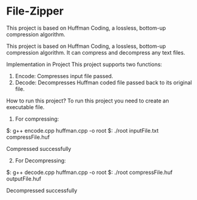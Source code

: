# File-Zipper
This project is based on Huffman Coding, a lossless, bottom-up compression algorithm.

This project is based on Huffman Coding, a lossless, bottom-up compression algorithm. It can compress and decompress any text files.

Implementation in Project
This project supports two functions:
1) Encode: Compresses input file passed.
2) Decode: Decompresses Huffman coded file passed back to its original file.

How to run this project?
To run this project you need to create an executable file.
1) For compressing:

$: g++ encode.cpp huffman.cpp -o root
$: ./root inputFile.txt compressFile.huf

Compressed successfully

2) For Decompressing:

$: g++ decode.cpp huffman.cpp -o root
$: ./root compressFile.huf outputFile.huf

Decompressed successfully
